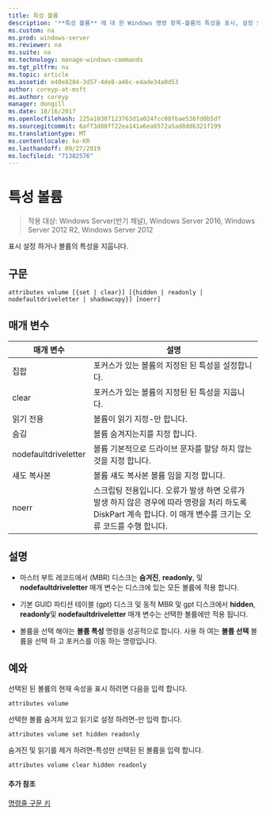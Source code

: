 ```yaml
---
title: 특성 볼륨
description: '**특성 볼륨** 에 대 한 Windows 명령 항목-볼륨의 특성을 표시, 설정 또는 지웁니다.'
ms.custom: na
ms.prod: windows-server
ms.reviewer: na
ms.suite: na
ms.technology: manage-windows-commands
ms.tgt_pltfrm: na
ms.topic: article
ms.assetid: e40e8284-3d57-4de8-a46c-e4ade34a0d53
author: coreyp-at-msft
ms.author: coreyp
manager: dongill
ms.date: 10/16/2017
ms.openlocfilehash: 225a10307123763d1a024fcc08fbae536fd0b5df
ms.sourcegitcommit: 6aff3d88ff22ea141a6ea6572a5ad8dd6321f199
ms.translationtype: MT
ms.contentlocale: ko-KR
ms.lasthandoff: 09/27/2019
ms.locfileid: "71382576"
---
```

# <a name="attributes-volume"></a>특성 볼륨

>적용 대상: Windows Server(반기 채널), Windows Server 2016, Windows Server 2012 R2, Windows Server 2012

표시 설정 하거나 볼륨의 특성을 지웁니다.  
  
  
  
## <a name="syntax"></a>구문  
  
```  
attributes volume [{set | clear}] [{hidden | readonly | nodefaultdriveletter | shadowcopy}] [noerr]  
```  
  
## <a name="parameters"></a>매개 변수  
  
|매개 변수|설명|  
|-------|--------|  
|집합|포커스가 있는 볼륨의 지정된 된 특성을 설정합니다.|  
|clear|포커스가 있는 볼륨의 지정된 된 특성을 지웁니다.|  
|읽기 전용|볼륨이 읽기 지정\-만 합니다.|  
|숨김|볼륨 숨겨지는지를 지정 합니다.|  
|nodefaultdriveletter|볼륨 기본적으로 드라이브 문자를 할당 하지 않는 것을 지정 합니다.|  
|섀도 복사본|볼륨 섀도 복사본 볼륨 임을 지정 합니다.|  
|noerr|스크립팅 전용입니다. 오류가 발생 하면 오류가 발생 하지 않은 경우에 따라 명령을 처리 하도록 DiskPart 계속 합니다. 이 매개 변수를 크기는 오류 코드를 수행 합니다.|  
  
## <a name="remarks"></a>설명  
  
-   마스터 부트 레코드에서 \(MBR\) 디스크는 **숨겨진**, **readonly**, 및 **nodefaultdriveletter** 매개 변수는 디스크에 있는 모든 볼륨에 적용 합니다.  
  
-   기본 GUID 파티션 테이블 \(gpt\) 디스크 및 동적 MBR 및 gpt 디스크에서 **hidden**, **readonly**및 **nodefaultdriveletter** 매개 변수는 선택한 볼륨에만 적용 됩니다.  
  
-   볼륨을 선택 해야는 **볼륨 특성** 명령을 성공적으로 합니다. 사용 하 여는 **볼륨 선택** 볼륨을 선택 하 고 포커스를 이동 하는 명령입니다.  
  
## <a name="BKMK_examples"></a>예와  
선택된 된 볼륨의 현재 속성을 표시 하려면 다음을 입력 합니다.  
  
```  
attributes volume  
```  
  
선택한 볼륨 숨겨져 있고 읽기로 설정 하려면\-만 입력 합니다.  
  
```  
attributes volume set hidden readonly  
```  
  
숨겨진 및 읽기를 제거 하려면\-특성만 선택된 된 볼륨을 입력 합니다.  
  
```  
attributes volume clear hidden readonly  
```  
  
#### <a name="additional-references"></a>추가 참조  
[명령줄 구문 키](command-line-syntax-key.md)  
  

  


